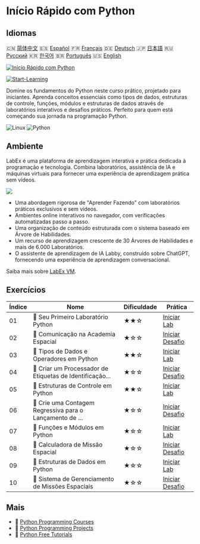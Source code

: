 # Início Rápido com Python

## Idiomas

🇨🇳 [简体中文](README_zh.md) 🇪🇸 [Español](README_es.md) 🇫🇷 [Français](README_fr.md) 🇩🇪 [Deutsch](README_de.md) 🇯🇵 [日本語](README_ja.md) 🇷🇺 [Русский](README_ru.md) 🇰🇷 [한국어](README_ko.md) 🇧🇷 [Português](README_pt.md) 🇺🇸 [English](README.md) 

[![Início Rápido com Python](https://cover-creator.labex.io/quick-start-with-python.png?lang=pt)](https://labex.io/pt/courses/quick-start-with-python)

[![Start-Learning](https://img.shields.io/badge/Start-Learning-whitesmoke?style=for-the-badge)](https://labex.io/pt/courses/quick-start-with-python)

Domine os fundamentos do Python neste curso prático, projetado para iniciantes. Aprenda conceitos essenciais como tipos de dados, estruturas de controle, funções, módulos e estruturas de dados através de laboratórios interativos e desafios práticos. Perfeito para quem está começando sua jornada na programação Python.

![Linux](https://img.shields.io/badge/Linux-whitesmoke?style=for-the-badge&logo=linux)
![Python](https://img.shields.io/badge/Python-whitesmoke?style=for-the-badge&logo=python)


## Ambiente

LabEx é uma plataforma de aprendizagem interativa e prática dedicada à programação e tecnologia. Combina laboratórios, assistência de IA e máquinas virtuais para fornecer uma experiência de aprendizagem prática sem vídeos.

![](https://tutorial-screenshot.getvm.io/images/vm-1725247253.png)

- Uma abordagem rigorosa de "Aprender Fazendo" com laboratórios práticos exclusivos e sem vídeos.
- Ambientes online interativos no navegador, com verificações automatizadas passo a passo.
- Uma organização de conteúdo estruturada com o sistema baseado em Árvore de Habilidades.
- Um recurso de aprendizagem crescente de 30 Árvores de Habilidades e mais de 6.000 Laboratórios.
- O assistente de aprendizagem de IA Labby, construído sobre ChatGPT, fornecendo uma experiência de aprendizagem conversacional.

Saiba mais sobre [LabEx VM](https://support.labex.io/using-labex/virtual-machine).

## Exercícios

|   Índice | Nome                                                     | Dificuldade   | Prática                                                                                                                          |
|----------|----------------------------------------------------------|---------------|----------------------------------------------------------------------------------------------------------------------------------|
|       01 | 📖 Seu Primeiro Laboratório Python                       | ★★☆           | <a target='_blank' href='https://labex.io/pt/tutorials/python-your-first-python-lab-270256'>Iniciar Lab</a>                      |
|       02 | 🎯 Comunicação na Academia Espacial                      | ★☆☆           | <a target='_blank' href='https://labex.io/pt/tutorials/python-space-academy-communication-393069'>Iniciar Desafio</a>            |
|       03 | 📖 Tipos de Dados e Operadores em Python                 | ★★☆           | <a target='_blank' href='https://labex.io/pt/tutorials/python-python-data-types-and-operators-393077'>Iniciar Lab</a>            |
|       04 | 🎯 Criar um Processador de Etiquetas de Identificação... | ★☆☆           | <a target='_blank' href='https://labex.io/pt/tutorials/python-create-an-astronaut-name-tag-processor-393083'>Iniciar Desafio</a> |
|       05 | 📖 Estruturas de Controle em Python                      | ★★☆           | <a target='_blank' href='https://labex.io/pt/tutorials/python-python-control-structures-393123'>Iniciar Lab</a>                  |
|       06 | 🎯 Crie uma Contagem Regressiva para o Lançamento de ... | ★☆☆           | <a target='_blank' href='https://labex.io/pt/tutorials/python-create-a-rocket-launch-countdown-393128'>Iniciar Desafio</a>       |
|       07 | 📖 Funções e Módulos em Python                           | ★☆☆           | <a target='_blank' href='https://labex.io/pt/tutorials/python-python-functions-and-modules-393141'>Iniciar Lab</a>               |
|       08 | 🎯 Calculadora de Missão Espacial                        | ★☆☆           | <a target='_blank' href='https://labex.io/pt/tutorials/python-space-mission-calculator-393156'>Iniciar Desafio</a>               |
|       09 | 📖 Estruturas de Dados em Python                         | ★☆☆           | <a target='_blank' href='https://labex.io/pt/tutorials/python-python-data-structures-393168'>Iniciar Lab</a>                     |
|       10 | 🎯 Sistema de Gerenciamento de Missões Espaciais         | ★☆☆           | <a target='_blank' href='https://labex.io/pt/tutorials/python-space-mission-management-system-393176'>Iniciar Desafio</a>        |

## Mais

- 🔗 [Python Programming Courses](https://github.com/labex-labs/awesome-programming-courses)
- 🔗 [Python Programming Projects](https://github.com/labex-labs/awesome-programming-projects)
- 🔗 [Python Free Tutorials](https://github.com/labex-labs/python-free-tutorials)

